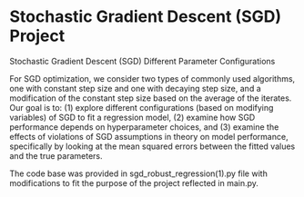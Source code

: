 # Stochastic Gradient Descent (SGD) Project
Stochastic Gradient Descent (SGD) Different Parameter Configurations

For SGD optimization, we consider two types of commonly used algorithms, one with constant step size and one with decaying step size, and a modification of the constant step size based on the average of the iterates. Our goal is to: (1) explore different configurations (based on modifying variables) of SGD to fit a regression model, (2) examine how SGD performance depends on hyperparameter choices, and (3) examine the effects of violations of SGD assumptions in theory on model performance, specifically by looking at the mean squared errors between the fitted values and the true parameters.

The code base was provided in sgd_robust_regression(1).py file with modifications to fit the purpose of the project reflected in main.py.
